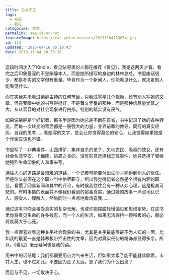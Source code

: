 ```yaml
---
title: 见与不见
tags:
  - 杂思
  - 看见
categories: 文章
permalink: see-it-or-not
featureImage: https://cat.yufan.me/cats/20131104123854.jpg
id: 113
updated: '2015-04-16 05:10:43'
date: 2013-11-04 20:39:28
---
```


这段时间才入了Kindle，看见贴吧里的人都在推荐《看见》，我是这两天才看。看完之后印象最深的不是柴静本人，而是她所描写的身边的林林总总。书里废话很少，都是朴实的文字但有重量。毕竟作为一个新闻人，你能看见什么，就决定别人能看见什么。

而其实我并未看过柴静主持的任何节目，只看过零星几个视频，还有别人写她的文章。但在我眼中她的书写得挺好，不是舞文弄墨的那种，而是那种信息量尤其之大，从从容容的对社会现象进行白描，特别的踏实没有戾气。

<!--more-->

如果说柴静是个好记者，那多半是因为她总是不断在自省，书中记录了她的各种转变。而每一次转变的背后都是一股强大的力量，业界前辈的教导、同行的真实经历、自我的思考……看她写的文字，总会让你觉得莫名的安心，让我觉得如果她是个作家应该也不错。

书里写了：非典事件、山西煤矿、集体自杀的孩子、失地农民、吸毒的妓女，还有社会名流李安、卡梅隆、姚晨之类的。没有刻意选择标志性事件，她只选择了留给她强烈生命印象的人和事来写。

通往人心的道路是最艰难的道路，一个记者可能要付出生命才能得到别人的信任。但是你又必须在这个职业当中恪尽职守，所以我觉得记者必然是个很有内涵的职业。看惯了网易新闻和其中的评论，有时候我往往会有一种从众心理，这是极其可悲的。有时事情的表面并不像我们看到的那番真实，通过她的故事一点点地认识人、感受人、理解人，然后同时一点点地看清自我……

通过这本书你会接受真实的复杂无解，也或许能摆脱轻慢偏见和思维定势。在这书里你将看见生命的许多残忍，而一个人的生活，如果无法保持一颗积极的心，那必将哀莫大于心死。

我一直很喜欢看这种关乎社会现象的书，尤其是关乎最底层最不为人知的一面，比如我的最爱一直是韩寒极带抨击性的文章，因为对真实任何的粉饰都显得多余。所以，《看见》毫无疑问也是我的菜。

用书中的话结尾：我们都需要用点力气来生活，但如果太累了能不能就此歇着。市井人生，也不过如此。不要因为走了太远，忘了我们为什么出发？

而见与不见，一切取决于心。
